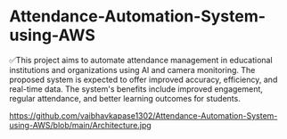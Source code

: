 # Attendance-Automation-System-using-AWS

✅This project aims to automate attendance management in educational institutions and organizations using AI and camera monitoring. The proposed system is expected to offer improved accuracy, efficiency, and real-time data. The system's benefits include improved engagement, regular attendance, and better learning outcomes for students.

https://github.com/vaibhavkapase1302/Attendance-Automation-System-using-AWS/blob/main/Architecture.jpg
